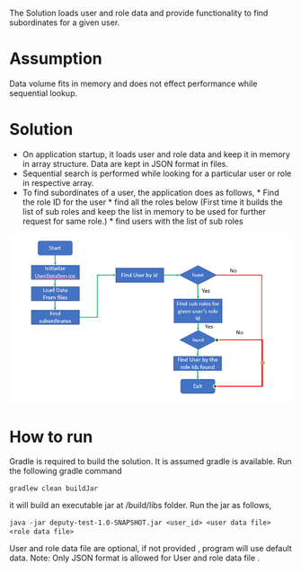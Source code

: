 The Solution loads user and role data and provide functionality to find subordinates for a given user.

# Assumption 
Data volume fits in memory and does not effect performance while sequential lookup.


# Solution
* On application startup, it loads user and role data and keep it in memory in array structure. Data are kept in JSON format in files.
* Sequential search is performed while looking for a particular user or role in respective array.
* To find subordinates of a user, the application does as follows,
      * Find the role ID for the user
      * find all the roles below 
            (First time it builds the list of sub roles and keep the list in memory to be used for further request for same role.)
      * find users with the list of sub roles 

![](docs/program-flow.PNG)


# How to run
Gradle is required to build the solution. It is assumed gradle is available. Run the following gradle command
```
gradlew clean buildJar
```
it will build an executable jar at /build/libs folder. Run the jar as follows,
```
java -jar deputy-test-1.0-SNAPSHOT.jar <user_id> <user data file> <role data file>
```
User and role data file are optional, if not provided , program will use default data.
Note: Only JSON format is allowed for User and role data file .
